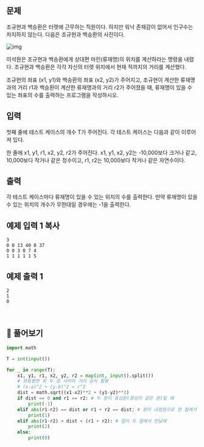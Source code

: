 ## 문제

조규현과 백승환은 터렛에 근무하는 직원이다. 하지만 워낙 존재감이 없어서 인구수는 차지하지 않는다. 다음은 조규현과 백승환의 사진이다.

![img](https://www.acmicpc.net/upload/201003/dfcmhrjj_142c3w76qg8_b.jpg)

이석원은 조규현과 백승환에게 상대편 마린(류재명)의 위치를 계산하라는 명령을 내렸다. 조규현과 백승환은 각각 자신의 터렛 위치에서 현재 적까지의 거리를 계산했다.

조규현의 좌표 (x1, y1)와 백승환의 좌표 (x2, y2)가 주어지고, 조규현이 계산한 류재명과의 거리 r1과 백승환이 계산한 류재명과의 거리 r2가 주어졌을 때, 류재명이 있을 수 있는 좌표의 수를 출력하는 프로그램을 작성하시오.

## 입력

첫째 줄에 테스트 케이스의 개수 T가 주어진다. 각 테스트 케이스는 다음과 같이 이루어져 있다.

한 줄에 x1, y1, r1, x2, y2, r2가 주어진다. x1, y1, x2, y2는 -10,000보다 크거나 같고, 10,000보다 작거나 같은 정수이고, r1, r2는 10,000보다 작거나 같은 자연수이다.

## 출력

각 테스트 케이스마다 류재명이 있을 수 있는 위치의 수를 출력한다. 만약 류재명이 있을 수 있는 위치의 개수가 무한대일 경우에는 -1을 출력한다.

## 예제 입력 1 복사

```
3
0 0 13 40 0 37
0 0 3 0 7 4
1 1 1 1 1 5
```

## 예제 출력 1

```
2
1
0
```

<br>

## 📝 풀어보기

``` python
import math

T = int(input())

for _ in range(T):
    x1, y1, r1, x2, y2, r2 = map(int, input().split())
    # 좌표평면 위 두 점 사이의 거리 공식 활용
    # (x-a)^2 + (y-b)^2 = r^2
    dist = math.sqrt((x1-x2)**2 + (y1-y2)**2) 
    if dist == 0 and r1 == r2: # 두 원이 동심원(중심이 같은 원)일 때
        print(-1)
    elif abs(r1-r2) == dist or r1 + r2 == dist: # 원이 내접원으로 한 점에서 만날때
        print(1)
    elif abs(r1-r2) < dist < (r1 + r2): # 점이 두 점에서 만날때 
        print(2)
    else:
        print(0)
```

